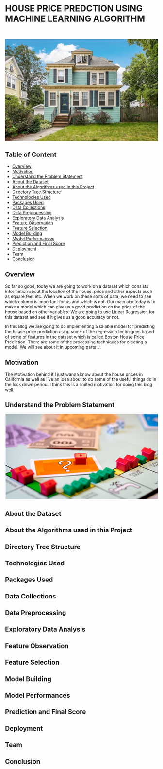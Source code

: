 <p align = "center"><h1><b> HOUSE PRICE PREDCTION USING MACHINE LEARNING ALGORITHM </b></h1> </p> </br>

[![Alt Text](Images/12.jpg)](https://medium.com/@Nivitus./boston-house-price-prediction-using-machine-learning-ad3750a866cd)

## Table of Content ##

- [Overview](#overview)
- [Motivation](#motivation)
- [Understand the Problem Statement](#understand-the-problem-statement)
- [About the Dataset](#about-the-dataset)
- [About the Algorithms used in this Project](#about-the-algorithms-used-in-this-project)
- [Directory Tree Structure](#directory-tree-structure) 
- [Technologies Used](#technologies-used) 
- [Packages Used](#packages-used)
- [Data Collections](#data-collections)
- [Data Preprocessing](#data-preprocessing)
- [Exploratory Data Analysis](#exploratory-data-analysis)
- [Feature Observation](#feature-observation)
- [Feature Selection](#feature-selection)
- [Model Building](#model-building)
- [Model Performances](#model-performances)
- [Prediction and Final Score](#prediction-and-final-score)
- [Deployment](#deployment)
- [Team](#team)
- [Conclusion](#conclusion)

## Overview

So far so good, today we are going to work on a dataset which consists information about the location of the house, price and other aspects such as square feet etc. When we work on these sorts of data, we need to see which column is important for us and which is not. Our main aim today is to make a model which can give us a good prediction on the price of the house based on other variables. We are going to use Linear Regression for this dataset and see if it gives us a good accuracy or not.

In this Blog we are going to do implementing a salable model for predicting the house price prediction using some of the regression techniques based of some of features in the dataset which is called Boston House Price Prediction. There are some of the processing techniques for creating a model. We will see about it in upcoming parts …

## Motivation

The Motivation behind it I just wanna know about the house prices in California as well as I’ve an idea about to do some of the useful things do in the lock down period. I think this is a limited motivation for doing this blog well.

## Understand the Problem Statement

![](Images/13.PNG)



## About the Dataset

## About the Algorithms used in this Project

## Directory Tree Structure

## Technologies Used

## Packages Used

## Data Collections

## Data Preprocessing

## Exploratory Data Analysis

## Feature Observation

## Feature Selection

## Model Building

## Model Performances

## Prediction and Final Score

## Deployment

## Team

## Conclusion
